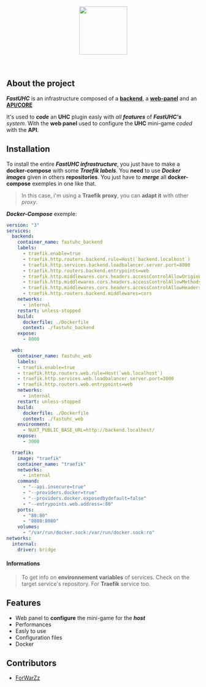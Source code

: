 <br>
<br>

<div align="center">
  <a href="https://github.com/FastUHC">
    <img height="125" src="https://i.imgur.com/JN5FF7V.png">
  </a>
</div>

<br>
<br>

## About the project
***FastUHC*** is an infrastructure composed of a **[backend](https://github.com/FastUHC/fastuhc_backend)**, a **[web-panel](https://github.com/FastUHC/fastuhc_web)**
and an **[API/CORE](https://github.com/FastUHC/FastUHC)**

It's used to ***code*** an **UHC** plugin easly with *all* ***features*** of ***FastUHC's*** *system*.
With the **web panel** used to configure the **UHC** mini-game *coded* with the **API**.

## Installation
To install the entire ***FastUHC infrastructure***, you just have to make a **docker-compose** with some ***Traefik labels***.
You **need** to use ***Docker images*** given in others **repositories**. You just have to ***merge*** all **docker-compose** exemples in one like that.

> In this case, i'm using a **Traefik proxy**, you can **adapt it** with other *proxy*.

***Docker-Compose*** exemple:
```yml
version: "3"
services:
  backend:
    container_name: fastuhc_backend
    labels:
      - traefik.enable=true
      - traefik.http.routers.backend.rule=Host(`backend.localhost`)
      - traefik.http.services.backend.loadbalancer.server.port=8000
      - traefik.http.routers.backend.entrypoints=web
      - traefik.http.middlewares.cors.headers.accessControlAllowOriginList=*
      - traefik.http.middlewares.cors.headers.accessControlAllowMethods=GET,OPTIONS,PUT
      - traefik.http.middlewares.cors.headers.accessControlAllowHeaders=*
      - traefik.http.routers.backend.middlewares=cors
    networks:
      - internal
    restart: unless-stopped
    build:
      dockerfile: ./Dockerfile
      context: ./fastuhc_backend
    expose:
      - 8000

  web:
    container_name: fastuhc_web
    labels:
    - traefik.enable=true
    - traefik.http.routers.web.rule=Host(`web.localhost`)
    - traefik.http.services.web.loadbalancer.server.port=3000
    - traefik.http.routers.web.entrypoints=web
    networks:
      - internal
    restart: unless-stopped
    build:
      dockerfile: ./Dockerfile
      context: ./fastuhc_web
    environment:
      - NUXT_PUBLIC_BASE_URL=http://backend.localhost/
    expose:
      - 3000

  traefik:
    image: "traefik"
    container_name: "traefik"
    networks:
      - internal
    command:
      - "--api.insecure=true"
      - "--providers.docker=true"
      - "--providers.docker.exposedbydefault=false"
      - "--entrypoints.web.address=:80"
    ports:
      - "80:80"
      - "8080:8080"
    volumes:
      - "/var/run/docker.sock:/var/run/docker.sock:ro"
networks:
  internal:
    driver: bridge
```

#### Informations
> To get info on **environnement variables** of services. Check on the target service's repository. For **Traefik** service too.

## Features
- Web panel to **configure** the mini-game for the ***host***
- Performances
- Easly to use
- Configuration files
- Docker

## Contributors
- [ForWarZz](https://github.com/ForWarZz)
